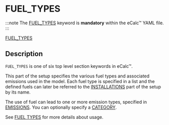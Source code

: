 # FUEL_TYPES
:::note
The [FUEL_TYPES](/about/references/keywords/FUEL_TYPES.md) keyword is **mandatory** within the eCalc™ YAML file.
:::

[FUEL_TYPES](/about/references/keywords/FUEL_TYPES.md)

## Description
`FUEL_TYPES` is one of six top level section keywords in eCalc™.

This part of the setup specifies the various fuel types and associated emissions
used in the model. Each fuel type is specified in a list and the defined fuels can later be referred to the 
[INSTALLATIONS](/about/references/keywords/INSTALLATIONS.md) part of the setup by its name.

The use of fuel can lead to one or more emission types, specified in [EMISSIONS](/about/references/keywords/EMISSIONS.md).
You can optionally specify a [CATEGORY](/about/references/keywords/CATEGORY.md).

See [FUEL TYPES](/about/modelling/setup/fuel_types.md) for more details about usage.